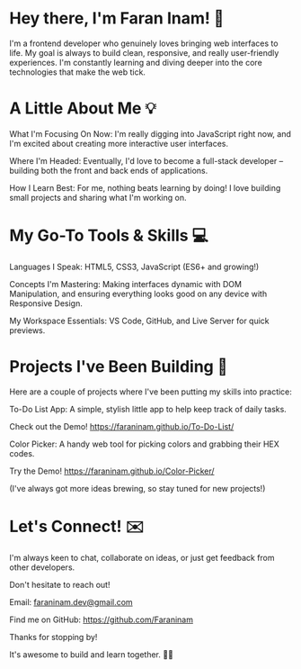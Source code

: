 # Hey there, I'm Faran Inam! 👋

I'm a frontend developer who genuinely loves bringing web interfaces to life. My goal is always to build clean, responsive, and really user-friendly experiences. I'm constantly learning and diving deeper into the core technologies that make the web tick.

# A Little About Me 💡

What I'm Focusing On Now: I'm really digging into JavaScript right now, and I'm excited about creating more interactive user interfaces.

Where I'm Headed: Eventually, I'd love to become a full-stack developer – building both the front and back ends of applications.

How I Learn Best: For me, nothing beats learning by doing! I love building small projects and sharing what I'm working on.

# My Go-To Tools & Skills 💻

Languages I Speak: HTML5, CSS3, JavaScript (ES6+ and growing!)

Concepts I'm Mastering: Making interfaces dynamic with DOM Manipulation, and ensuring everything looks good on any device with Responsive Design.

 My Workspace Essentials: VS Code, GitHub, and Live Server for quick previews.

# Projects I've Been Building 🚀

Here are a couple of projects where I've been putting my skills into practice:

To-Do List App: A simple, stylish little app to help keep track of daily tasks.

Check out the Demo! https://faraninam.github.io/To-Do-List/

Color Picker: A handy web tool for picking colors and grabbing their HEX codes.

Try the Demo! https://faraninam.github.io/Color-Picker/

(I've always got more ideas brewing, so stay tuned for new projects!)

# Let's Connect! ✉️

I'm always keen to chat, collaborate on ideas, or just get feedback from other developers.

Don't hesitate to reach out!

Email: faraninam.dev@gmail.com

Find me on GitHub: https://github.com/Faraninam

Thanks for stopping by!

It's awesome to build and learn together. 🧑‍💻
